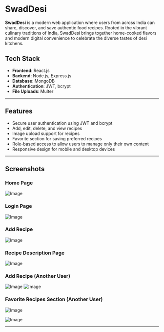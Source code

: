 # SwadDesi

**SwadDesi** is a modern web application where users from across India can share, discover, and save authentic food recipes. Rooted in the vibrant culinary traditions of India, SwadDesi brings together home-cooked flavors and modern digital convenience to celebrate the diverse tastes of desi kitchens.


## Tech Stack

- **Frontend**: React.js  
- **Backend**: Node.js, Express.js  
- **Database**: MongoDB  
- **Authentication**: JWT, bcrypt  
- **File Uploads**: Multer

---

## Features

- Secure user authentication using JWT and bcrypt  
- Add, edit, delete, and view recipes  
- Image upload support for recipes  
- Favorite section for saving preferred recipes  
- Role-based access to allow users to manage only their own content  
- Responsive design for mobile and desktop devices

---

## Screenshots

### Home Page
![Image](https://github.com/user-attachments/assets/ab5f9a4c-8de7-4eae-9c8e-914bb2600802)

### Login Page
![Image](https://github.com/user-attachments/assets/695fa462-52dc-4777-8795-88fe02f93a8f)

### Add Recipe
![Image](https://github.com/user-attachments/assets/05049719-4da2-4ef5-9f3c-824be6145d0d)

### Recipe Description Page
![Image](https://github.com/user-attachments/assets/128d98c1-9f41-4190-aa13-7c2d8d875499)

### Add Recipe (Another User)
![Image](https://github.com/user-attachments/assets/88e1fe14-445f-403b-94e1-a99878c418c3)
![Image](https://github.com/user-attachments/assets/01347290-72f7-4181-bb6f-6481593265f6)


### Favorite Recipes Section (Another User)
![Image](https://github.com/user-attachments/assets/69b9ac09-ca66-4824-950b-aabcbc4774f8)

![Image](https://github.com/user-attachments/assets/bcb1f632-f5b6-4e2f-ad7d-a241463fa4af)

---


